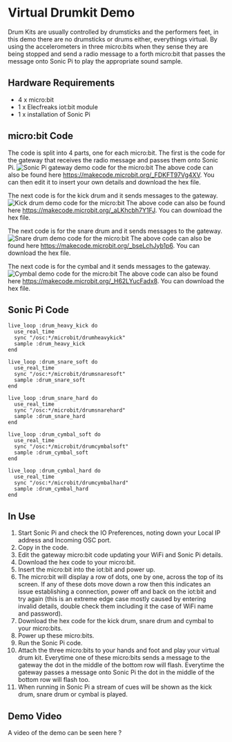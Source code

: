 # Virtual Drumkit Demo

Drum Kits are usually controlled by drumsticks and the performers feet, in this demo there are no drumsticks or drums either, everythings virtual. By using the accelerometers in three micro:bits when they sense they are being stopped and send a radio message to a forth micro:bit that passes the message onto Sonic Pi to play the appropriate sound sample.


## Hardware Requirements

* 4 x micro:bit
* 1 x Elecfreaks iot:bit module
* 1 x installation of Sonic Pi


## micro:bit Code

The code is split into 4 parts, one for each micro:bit. The first is the code for the gateway that receives the radio message and passes them onto Sonic Pi. 
![Sonic Pi gateway demo code for the micro:bit](https://github.com/RBilsland/pxt-sonicpiosc/blob/master/images/sonicPiGatewayDemoMicrobit.png)
The above code can also be found here https://makecode.microbit.org/_FDKFT97Vg4XV. You can then edit it to insert your own details and download the hex file.


The next code is for the kick drum and it sends messages to the gateway.
![Kick drum demo code for the micro:bit](https://github.com/RBilsland/pxt-sonicpiosc/blob/master/images/kickDrumDemoMicrobit.png)
The above code can also be found here https://makecode.microbit.org/_aLKhcbh7Y1FJ. You can download the hex file.


The next code is for the snare drum and it sends messages to the gateway.
![Snare drum demo code for the micro:bit](https://github.com/RBilsland/pxt-sonicpiosc/blob/master/images/snareDrumDemoMicrobit.png)
The above code can also be found here https://makecode.microbit.org/_bseLchJyb1p6. You can download the hex file.


The next code is for the cymbal and it sends messages to the gateway.
![Cymbal demo code for the micro:bit](https://github.com/RBilsland/pxt-sonicpiosc/blob/master/images/cymbalDemoMicrobit.png)
The above code can also be found here https://makecode.microbit.org/_H62LYucFadx8. You can download the hex file.


## Sonic Pi Code

```sonicpi
live_loop :drum_heavy_kick do
  use_real_time
  sync "/osc:*/microbit/drumheavykick"
  sample :drum_heavy_kick
end

live_loop :drum_snare_soft do
  use_real_time
  sync "/osc:*/microbit/drumsnaresoft"
  sample :drum_snare_soft
end

live_loop :drum_snare_hard do
  use_real_time
  sync "/osc:*/microbit/drumsnarehard"
  sample :drum_snare_hard
end

live_loop :drum_cymbal_soft do
  use_real_time
  sync "/osc:*/microbit/drumcymbalsoft"
  sample :drum_cymbal_soft
end

live_loop :drum_cymbal_hard do
  use_real_time
  sync "/osc:*/microbit/drumcymbalhard"
  sample :drum_cymbal_hard
end
```


## In Use

1. Start Sonic Pi and check the IO Preferences, noting down your Local IP address and Incoming OSC port.
2. Copy in the code.
3. Edit the gateway micro:bit code updating your WiFi and Sonic Pi details.
4. Download the hex code to your micro:bit.
5. Insert the micro:bit into the iot:bit and power up.
6. The micro:bit will display a row of dots, one by one, across the top of its screen. If any of these dots move down a row then this indicates an issue establishing a connection, power off and back on the iot:bit and try again (this is an extreme edge case mostly caused by entering invalid details, double check them including it the case of WiFi name and password).
7. Download the hex code for the kick drum, snare drum and cymbal to your micro:bits.
8. Power up these micro:bits.
9. Run the Sonic Pi code.
10. Attach the three micro:bits to your hands and foot and play your virtual drum kit. Everytime one of these micro:bits sends a message to the gateway the dot in the middle of the bottom row will flash. Everytime the gateway passes a message onto Sonic Pi the dot in the middle of the bottom row will flash too.
9. When running in Sonic Pi a stream of cues will be shown as the kick drum, snare drum or cymbal is played.


## Demo Video

A video of the demo can be seen here ?